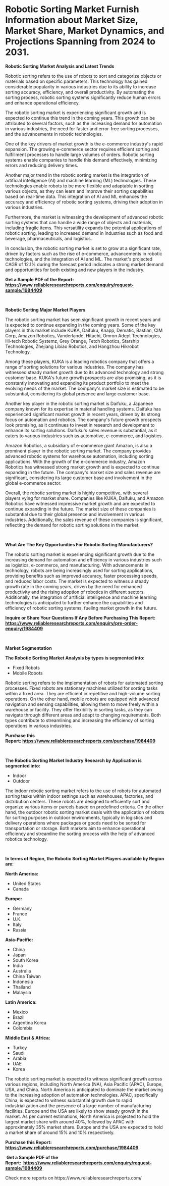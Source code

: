 <p><h1>Robotic Sorting Market Furnish Information about Market Size, Market Share, Market Dynamics, and Projections Spanning from 2024 to 2031.</h1></p><p><strong>Robotic Sorting Market Analysis and Latest Trends</strong></p>
<p><p>Robotic sorting refers to the use of robots to sort and categorize objects or materials based on specific parameters. This technology has gained considerable popularity in various industries due to its ability to increase sorting accuracy, efficiency, and overall productivity. By automating the sorting process, robotic sorting systems significantly reduce human errors and enhance operational efficiency.</p><p>The robotic sorting market is experiencing significant growth and is expected to continue this trend in the coming years. This growth can be attributed to several factors, such as the increasing demand for automation in various industries, the need for faster and error-free sorting processes, and the advancements in robotic technologies.</p><p>One of the key drivers of market growth is the e-commerce industry's rapid expansion. The growing e-commerce sector requires efficient sorting and fulfillment processes to handle large volumes of orders. Robotic sorting systems enable companies to handle this demand effectively, minimizing errors and reducing delivery times.</p><p>Another major trend in the robotic sorting market is the integration of artificial intelligence (AI) and machine learning (ML) technologies. These technologies enable robots to be more flexible and adaptable in sorting various objects, as they can learn and improve their sorting capabilities based on real-time data. This integration of AI and ML enhances the accuracy and efficiency of robotic sorting systems, driving their adoption in various industries.</p><p>Furthermore, the market is witnessing the development of advanced robotic sorting systems that can handle a wide range of objects and materials, including fragile items. This versatility expands the potential applications of robotic sorting, leading to increased demand in industries such as food and beverage, pharmaceuticals, and logistics.</p><p>In conclusion, the robotic sorting market is set to grow at a significant rate, driven by factors such as the rise of e-commerce, advancements in robotic technologies, and the integration of AI and ML. The market's projected CAGR of 12.1% during the forecast period indicates a strong market demand and opportunities for both existing and new players in the industry.</p></p>
<p><strong>Get a Sample PDF of the Report:&nbsp; <a href="https://www.reliableresearchreports.com/enquiry/request-sample/1984409">https://www.reliableresearchreports.com/enquiry/request-sample/1984409</a></strong></p>
<p>&nbsp;</p>
<p><strong>Robotic Sorting Major Market Players</strong></p>
<p><p>The robotic sorting market has seen significant growth in recent years and is expected to continue expanding in the coming years. Some of the key players in this market include KUKA, Daifuku, Knapp, Dematic, Bastian, CIM Corp, Amazon Robotics, Vanderlande, Hitachi, Omron Adept Technologies, Hi-tech Robotic Systemz, Grey Orange, Fetch Robotics, Starship Technologies, Zhejiang Libiao Robotics, and Hangzhou Hikrobot Technology.</p><p>Among these players, KUKA is a leading robotics company that offers a range of sorting solutions for various industries. The company has witnessed steady market growth due to its advanced technology and strong customer base. KUKA's future growth prospects are also promising, as it is constantly innovating and expanding its product portfolio to meet the evolving needs of the market. The company's market size is estimated to be substantial, considering its global presence and large customer base.</p><p>Another key player in the robotic sorting market is Daifuku, a Japanese company known for its expertise in material handling systems. Daifuku has experienced significant market growth in recent years, driven by its strong focus on automation and robotics. The company's future growth prospects look promising, as it continues to invest in research and development to enhance its sorting solutions. Daifuku's sales revenue is substantial, as it caters to various industries such as automotive, e-commerce, and logistics.</p><p>Amazon Robotics, a subsidiary of e-commerce giant Amazon, is also a prominent player in the robotic sorting market. The company provides advanced robotic systems for warehouse automation, including sorting applications. With the growth of the e-commerce industry, Amazon Robotics has witnessed strong market growth and is expected to continue expanding in the future. The company's market size and sales revenue are significant, considering its large customer base and involvement in the global e-commerce sector.</p><p>Overall, the robotic sorting market is highly competitive, with several players vying for market share. Companies like KUKA, Daifuku, and Amazon Robotics have witnessed impressive market growth and are expected to continue expanding in the future. The market size of these companies is substantial due to their global presence and involvement in various industries. Additionally, the sales revenue of these companies is significant, reflecting the demand for robotic sorting solutions in the market.</p></p>
<p>&nbsp;</p>
<p><strong>What Are The Key Opportunities For Robotic Sorting Manufacturers?</strong></p>
<p><p>The robotic sorting market is experiencing significant growth due to the increasing demand for automation and efficiency in various industries such as logistics, e-commerce, and manufacturing. With advancements in technology, robots are being increasingly used for sorting applications, providing benefits such as improved accuracy, faster processing speeds, and reduced labor costs. The market is expected to witness a steady growth rate in the coming years, driven by the need for enhanced productivity and the rising adoption of robotics in different sectors. Additionally, the integration of artificial intelligence and machine learning technologies is anticipated to further enhance the capabilities and efficiency of robotic sorting systems, fueling market growth in the future.</p></p>
<p><strong>Inquire or Share Your Questions If Any Before Purchasing This Report: <a href="https://www.reliableresearchreports.com/enquiry/pre-order-enquiry/1984409">https://www.reliableresearchreports.com/enquiry/pre-order-enquiry/1984409</a></strong></p>
<p>&nbsp;</p>
<p><strong>Market Segmentation</strong></p>
<p><strong>The Robotic Sorting Market Analysis by types is segmented into:</strong></p>
<p><ul><li>Fixed Robots</li><li>Mobile Robots</li></ul></p>
<p><p>Robotic sorting refers to the implementation of robots for automated sorting processes. Fixed robots are stationary machines utilized for sorting tasks within a fixed area. They are efficient in repetitive and high-volume sorting operations. On the other hand, mobile robots are equipped with advanced navigation and sensing capabilities, allowing them to move freely within a warehouse or facility. They offer flexibility in sorting tasks, as they can navigate through different areas and adapt to changing requirements. Both types contribute to streamlining and increasing the efficiency of sorting operations in various industries.</p></p>
<p><strong>Purchase this Report:&nbsp;<a href="https://www.reliableresearchreports.com/purchase/1984409">https://www.reliableresearchreports.com/purchase/1984409</a></strong></p>
<p>&nbsp;</p>
<p><strong>The Robotic Sorting Market Industry Research by Application is segmented into:</strong></p>
<p><ul><li>Indoor</li><li>Outdoor</li></ul></p>
<p><p>The indoor robotic sorting market refers to the use of robots for automated sorting tasks within indoor settings such as warehouses, factories, and distribution centers. These robots are designed to efficiently sort and organize various items or parcels based on predefined criteria. On the other hand, the outdoor robotic sorting market deals with the application of robots for sorting purposes in outdoor environments, typically in logistics and delivery operations where packages or goods need to be sorted for transportation or storage. Both markets aim to enhance operational efficiency and streamline the sorting process with the help of advanced robotics technology.</p></p>
<p>&nbsp;</p>
<p><strong>In terms of Region, the Robotic Sorting Market Players available by Region are:</strong></p>
<p>
    <p> <strong> North America: </strong>
        <ul>
            <li>United States</li>
            <li>Canada</li>
        </ul>
        </p> 
    <p> <strong> Europe: </strong>
        <ul>
            <li>Germany</li>
            <li>France</li>
            <li>U.K.</li>
            <li>Italy</li>
            <li>Russia</li>
        </ul>
        </p> 
    <p> <strong> Asia-Pacific: </strong>
        <ul>
            <li>China</li>
            <li>Japan</li>
            <li>South Korea</li>
            <li>India</li>
            <li>Australia</li>
            <li>China Taiwan</li>
            <li>Indonesia</li>
            <li>Thailand</li>
            <li>Malaysia</li>
        </ul>
        </p> 
    <p> <strong> Latin America: </strong>
        <ul>
            <li>Mexico</li>
            <li>Brazil</li>
            <li>Argentina Korea</li>
            <li>Colombia</li>
        </ul>
        </p> 
    <p> <strong> Middle East & Africa: </strong>
        <ul>
            <li>Turkey</li>
            <li>Saudi</li>
            <li>Arabia</li>
            <li>UAE</li>
            <li>Korea</li>
        </ul>
    </p>
    </p>
<p><p>The robotic sorting market is expected to witness significant growth across various regions, including North America (NA), Asia Pacific (APAC), Europe, USA, and China. North America is anticipated to dominate the market owing to the increasing adoption of automation technologies. APAC, specifically China, is expected to witness substantial growth due to rapid industrialization and the presence of a large number of manufacturing facilities. Europe and the USA are likely to show steady growth in the market. As per current estimations, North America is projected to hold the largest market share with around 40%, followed by APAC with approximately 35% market share. Europe and the USA are expected to hold a market share of around 15% and 10% respectively.</p></p>
<p><strong>Purchase this Report: <a href="https://www.reliableresearchreports.com/purchase/1984409">https://www.reliableresearchreports.com/purchase/1984409</a></strong></p>
<p>&nbsp;<strong>Get a Sample PDF of the Report:&nbsp;&nbsp;<a href="https://www.reliableresearchreports.com/enquiry/request-sample/1984409">https://www.reliableresearchreports.com/enquiry/request-sample/1984409</a></strong></p>
<p><strong></strong></p>
<p>Check more reports on https://www.reliableresearchreports.com/</p>
